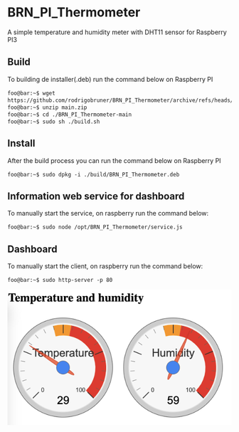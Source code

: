 # BRN_PI_Thermometer

A simple temperature and humidity meter with DHT11 sensor for Raspberry PI3

## Build

To building de installer(.deb) run the command below on Raspberry PI

```console
foo@bar:~$ wget https://github.com/rodrigobruner/BRN_PI_Thermometer/archive/refs/heads/main.zip
foo@bar:~$ unzip main.zip
foo@bar:~$ cd ./BRN_PI_Thermometer-main
foo@bar:~$ sudo sh ./build.sh
```

## Install

After the build process you can run the command below on Raspberry PI

```console
foo@bar:~$ sudo dpkg -i ./build/BRN_PI_Thermometer.deb
```

## Information web service for dashboard

To manually start the service, on raspberry run the command below:

```console
foo@bar:~$ sudo node /opt/BRN_PI_Thermometer/service.js
```
## Dashboard

To manually start the client, on raspberry run the command below:

```console
foo@bar:~$ sudo http-server -p 80 
```


![Dashboard](doc/BRN_PI_Thermometer.png)
